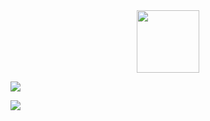 <div id="header" align="center">
  <img src="[https://giphy.com/embed/1sgetPM00wWqJpVUTl](https://media3.giphy.com/media/1sgetPM00wWqJpVUTl/giphy.gif?cid=ecf05e47wtiwyyhy1c68ogi8m3jdkojzxutc9th6fiqrb7hs&rid=giphy.gif&ct=s)" width="100"/>
</div>

![](https://raw.githubusercontent.com/talmkg/github-stats/master/generated/overview.svg#gh-dark-mode-only)


![](https://raw.githubusercontent.com/username/github-stats/master/generated/languages.svg#gh-dark-mode-only)
